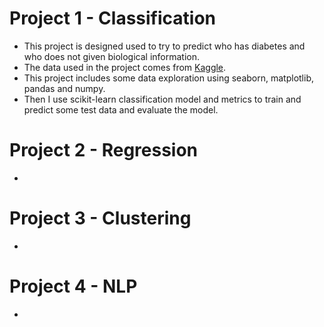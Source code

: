 # Project 1 - Classification
- This project is designed used to try to predict who has diabetes and who does not given biological information.
- The data used in the project comes from [Kaggle](https://www.kaggle.com/datasets/ashishkumarjayswal/diabetes-dataset?resource=download).
- This project includes some data exploration using seaborn, matplotlib, pandas and numpy.
- Then I use scikit-learn classification model and metrics to train and predict some test data and evaluate the model.

# Project 2 - Regression 
-

# Project 3 - Clustering 
-

# Project 4 - NLP
-
